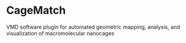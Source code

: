 # CageMatch
VMD software plugin for automated geometric mapping, analysis, and visualization of macromolecular nanocages
